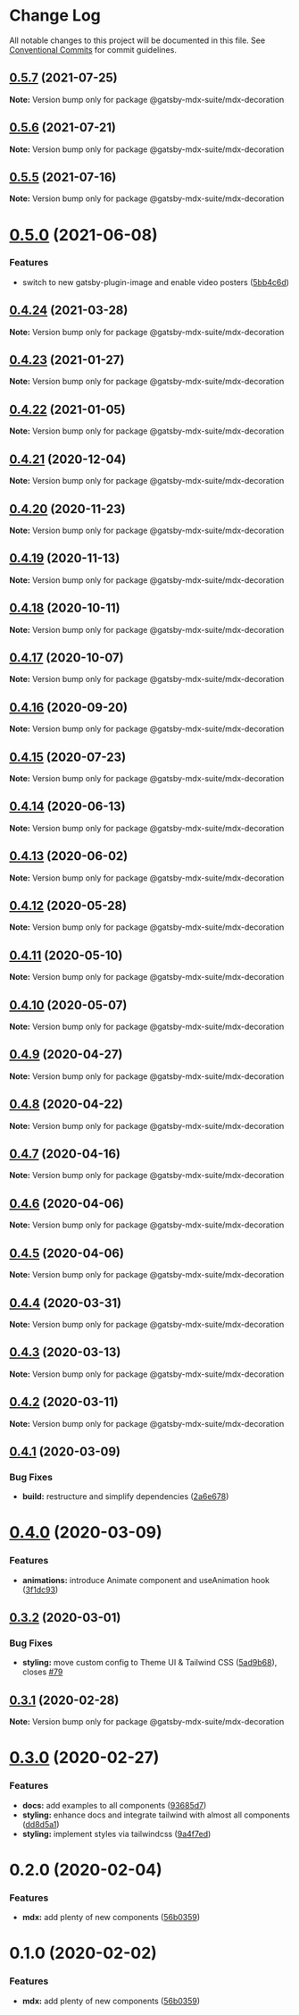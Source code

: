 # Change Log

All notable changes to this project will be documented in this file.
See [Conventional Commits](https://conventionalcommits.org) for commit guidelines.

## [0.5.7](https://github.com/axe312ger/gatsby-mdx-suite/compare/@gatsby-mdx-suite/mdx-decoration@0.5.6...@gatsby-mdx-suite/mdx-decoration@0.5.7) (2021-07-25)

**Note:** Version bump only for package @gatsby-mdx-suite/mdx-decoration





## [0.5.6](https://github.com/axe312ger/gatsby-mdx-suite/compare/@gatsby-mdx-suite/mdx-decoration@0.5.5...@gatsby-mdx-suite/mdx-decoration@0.5.6) (2021-07-21)

**Note:** Version bump only for package @gatsby-mdx-suite/mdx-decoration





## [0.5.5](https://github.com/axe312ger/gatsby-mdx-suite/compare/@gatsby-mdx-suite/mdx-decoration@0.5.4...@gatsby-mdx-suite/mdx-decoration@0.5.5) (2021-07-16)

**Note:** Version bump only for package @gatsby-mdx-suite/mdx-decoration





# [0.5.0](https://github.com/axe312ger/gatsby-mdx-suite/compare/@gatsby-mdx-suite/mdx-decoration@0.4.24...@gatsby-mdx-suite/mdx-decoration@0.5.0) (2021-06-08)


### Features

* switch to new gatsby-plugin-image and enable video posters ([5bb4c6d](https://github.com/axe312ger/gatsby-mdx-suite/commit/5bb4c6d1ea3b2580134d680f9b3a451946a3ae0a))





## [0.4.24](https://github.com/axe312ger/gatsby-mdx-suite/compare/@gatsby-mdx-suite/mdx-decoration@0.4.23...@gatsby-mdx-suite/mdx-decoration@0.4.24) (2021-03-28)

**Note:** Version bump only for package @gatsby-mdx-suite/mdx-decoration





## [0.4.23](https://github.com/axe312ger/gatsby-mdx-suite/compare/@gatsby-mdx-suite/mdx-decoration@0.4.22...@gatsby-mdx-suite/mdx-decoration@0.4.23) (2021-01-27)

**Note:** Version bump only for package @gatsby-mdx-suite/mdx-decoration





## [0.4.22](https://github.com/axe312ger/gatsby-mdx-suite/compare/@gatsby-mdx-suite/mdx-decoration@0.4.21...@gatsby-mdx-suite/mdx-decoration@0.4.22) (2021-01-05)

**Note:** Version bump only for package @gatsby-mdx-suite/mdx-decoration





## [0.4.21](https://github.com/axe312ger/gatsby-mdx-suite/compare/@gatsby-mdx-suite/mdx-decoration@0.4.20...@gatsby-mdx-suite/mdx-decoration@0.4.21) (2020-12-04)

**Note:** Version bump only for package @gatsby-mdx-suite/mdx-decoration





## [0.4.20](https://github.com/axe312ger/gatsby-mdx-suite/compare/@gatsby-mdx-suite/mdx-decoration@0.4.19...@gatsby-mdx-suite/mdx-decoration@0.4.20) (2020-11-23)

**Note:** Version bump only for package @gatsby-mdx-suite/mdx-decoration





## [0.4.19](https://github.com/axe312ger/gatsby-mdx-suite/compare/@gatsby-mdx-suite/mdx-decoration@0.4.18...@gatsby-mdx-suite/mdx-decoration@0.4.19) (2020-11-13)

**Note:** Version bump only for package @gatsby-mdx-suite/mdx-decoration





## [0.4.18](https://github.com/axe312ger/gatsby-mdx-suite/compare/@gatsby-mdx-suite/mdx-decoration@0.4.17...@gatsby-mdx-suite/mdx-decoration@0.4.18) (2020-10-11)

**Note:** Version bump only for package @gatsby-mdx-suite/mdx-decoration





## [0.4.17](https://github.com/axe312ger/gatsby-mdx-suite/compare/@gatsby-mdx-suite/mdx-decoration@0.4.16...@gatsby-mdx-suite/mdx-decoration@0.4.17) (2020-10-07)

**Note:** Version bump only for package @gatsby-mdx-suite/mdx-decoration





## [0.4.16](https://github.com/axe312ger/gatsby-mdx-suite/compare/@gatsby-mdx-suite/mdx-decoration@0.4.15...@gatsby-mdx-suite/mdx-decoration@0.4.16) (2020-09-20)

**Note:** Version bump only for package @gatsby-mdx-suite/mdx-decoration





## [0.4.15](https://github.com/axe312ger/gatsby-mdx-suite/compare/@gatsby-mdx-suite/mdx-decoration@0.4.14...@gatsby-mdx-suite/mdx-decoration@0.4.15) (2020-07-23)

**Note:** Version bump only for package @gatsby-mdx-suite/mdx-decoration





## [0.4.14](https://github.com/axe312ger/gatsby-suite-mdx/compare/@gatsby-mdx-suite/mdx-decoration@0.4.13...@gatsby-mdx-suite/mdx-decoration@0.4.14) (2020-06-13)

**Note:** Version bump only for package @gatsby-mdx-suite/mdx-decoration





## [0.4.13](https://github.com/axe312ger/gatsby-suite-mdx/compare/@gatsby-mdx-suite/mdx-decoration@0.4.12...@gatsby-mdx-suite/mdx-decoration@0.4.13) (2020-06-02)

**Note:** Version bump only for package @gatsby-mdx-suite/mdx-decoration





## [0.4.12](https://github.com/axe312ger/gatsby-suite-mdx/compare/@gatsby-mdx-suite/mdx-decoration@0.4.11...@gatsby-mdx-suite/mdx-decoration@0.4.12) (2020-05-28)

**Note:** Version bump only for package @gatsby-mdx-suite/mdx-decoration





## [0.4.11](https://github.com/axe312ger/gatsby-suite-mdx/compare/@gatsby-mdx-suite/mdx-decoration@0.4.10...@gatsby-mdx-suite/mdx-decoration@0.4.11) (2020-05-10)

**Note:** Version bump only for package @gatsby-mdx-suite/mdx-decoration





## [0.4.10](https://github.com/axe312ger/gatsby-suite-mdx/compare/@gatsby-mdx-suite/mdx-decoration@0.4.9...@gatsby-mdx-suite/mdx-decoration@0.4.10) (2020-05-07)

**Note:** Version bump only for package @gatsby-mdx-suite/mdx-decoration





## [0.4.9](https://github.com/axe312ger/gatsby-suite-mdx/compare/@gatsby-mdx-suite/mdx-decoration@0.4.8...@gatsby-mdx-suite/mdx-decoration@0.4.9) (2020-04-27)

**Note:** Version bump only for package @gatsby-mdx-suite/mdx-decoration





## [0.4.8](https://github.com/axe312ger/gatsby-suite-mdx/compare/@gatsby-mdx-suite/mdx-decoration@0.4.7...@gatsby-mdx-suite/mdx-decoration@0.4.8) (2020-04-22)

**Note:** Version bump only for package @gatsby-mdx-suite/mdx-decoration





## [0.4.7](https://github.com/axe312ger/gatsby-suite-mdx/compare/@gatsby-mdx-suite/mdx-decoration@0.4.6...@gatsby-mdx-suite/mdx-decoration@0.4.7) (2020-04-16)

**Note:** Version bump only for package @gatsby-mdx-suite/mdx-decoration





## [0.4.6](https://github.com/axe312ger/gatsby-suite-mdx/compare/@gatsby-mdx-suite/mdx-decoration@0.4.5...@gatsby-mdx-suite/mdx-decoration@0.4.6) (2020-04-06)

**Note:** Version bump only for package @gatsby-mdx-suite/mdx-decoration





## [0.4.5](https://github.com/axe312ger/gatsby-suite-mdx/compare/@gatsby-mdx-suite/mdx-decoration@0.4.4...@gatsby-mdx-suite/mdx-decoration@0.4.5) (2020-04-06)

**Note:** Version bump only for package @gatsby-mdx-suite/mdx-decoration





## [0.4.4](https://github.com/axe312ger/gatsby-suite-mdx/compare/@gatsby-mdx-suite/mdx-decoration@0.4.3...@gatsby-mdx-suite/mdx-decoration@0.4.4) (2020-03-31)

**Note:** Version bump only for package @gatsby-mdx-suite/mdx-decoration





## [0.4.3](https://github.com/axe312ger/gatsby-suite-mdx/compare/@gatsby-mdx-suite/mdx-decoration@0.4.2...@gatsby-mdx-suite/mdx-decoration@0.4.3) (2020-03-13)

**Note:** Version bump only for package @gatsby-mdx-suite/mdx-decoration





## [0.4.2](https://github.com/axe312ger/gatsby-suite-mdx/compare/@gatsby-mdx-suite/mdx-decoration@0.4.1...@gatsby-mdx-suite/mdx-decoration@0.4.2) (2020-03-11)

**Note:** Version bump only for package @gatsby-mdx-suite/mdx-decoration





## [0.4.1](https://github.com/axe312ger/gatsby-mdx-suite/compare/@gatsby-mdx-suite/mdx-decoration@0.4.0...@gatsby-mdx-suite/mdx-decoration@0.4.1) (2020-03-09)


### Bug Fixes

* **build:** restructure and simplify dependencies ([2a6e678](https://github.com/axe312ger/gatsby-mdx-suite/commit/2a6e6784431358d1bc05f76912455c28ed565db0))





# [0.4.0](https://github.com/axe312ger/gatsby-mdx-suite/compare/@gatsby-mdx-suite/mdx-decoration@0.3.2...@gatsby-mdx-suite/mdx-decoration@0.4.0) (2020-03-09)


### Features

* **animations:** introduce Animate component and useAnimation hook ([3f1dc93](https://github.com/axe312ger/gatsby-mdx-suite/commit/3f1dc93ce4e2f57718c8f94a9f96aadc6b94014b))





## [0.3.2](https://github.com/axe312ger/gatsby-mdx-suite/compare/@gatsby-mdx-suite/mdx-decoration@0.3.1...@gatsby-mdx-suite/mdx-decoration@0.3.2) (2020-03-01)


### Bug Fixes

* **styling:** move custom config to Theme UI & Tailwind CSS ([5ad9b68](https://github.com/axe312ger/gatsby-mdx-suite/commit/5ad9b68fe0e817169c212dd4eb67c847ee8e2049)), closes [#79](https://github.com/axe312ger/gatsby-mdx-suite/issues/79)





## [0.3.1](https://github.com/axe312ger/gatsby-mdx-suite/compare/@gatsby-mdx-suite/mdx-decoration@0.3.0...@gatsby-mdx-suite/mdx-decoration@0.3.1) (2020-02-28)

**Note:** Version bump only for package @gatsby-mdx-suite/mdx-decoration





# [0.3.0](https://github.com/axe312ger/gatsby-mdx-suite/compare/@gatsby-mdx-suite/mdx-decoration@0.2.0...@gatsby-mdx-suite/mdx-decoration@0.3.0) (2020-02-27)


### Features

* **docs:** add examples to all components ([93685d7](https://github.com/axe312ger/gatsby-mdx-suite/commit/93685d78039085ecf68a3d6513716e678441e1f4))
* **styling:** enhance docs and integrate tailwind with almost all components ([dd8d5a1](https://github.com/axe312ger/gatsby-mdx-suite/commit/dd8d5a19bf7c973099388d6d561db56ed76dc027))
* **styling:** implement styles via tailwindcss ([9a4f7ed](https://github.com/axe312ger/gatsby-mdx-suite/commit/9a4f7ed74ba10943696b851203d1b9999b481837))





# 0.2.0 (2020-02-04)


### Features

* **mdx:** add plenty of new components ([56b0359](https://github.com/axe312ger/gatsby-mdx-suite/commit/56b0359f33c6fde7170ca17787ccddf72117e653))





# 0.1.0 (2020-02-02)


### Features

* **mdx:** add plenty of new components ([56b0359](https://github.com/axe312ger/gatsby-mdx-suite/commit/56b0359f33c6fde7170ca17787ccddf72117e653))
